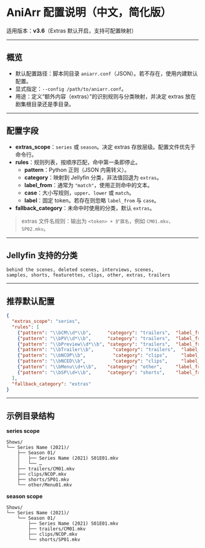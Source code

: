 # AniArr 配置说明（中文，简化版）

适用版本：**v3.6**（Extras 默认开启，支持可配置映射）

---

## 概览

- 默认配置路径：脚本同目录 `aniarr.conf`（JSON）。若不存在，使用内建默认配置。
- 显式指定：`--config /path/to/aniarr.conf`。
- 用途：定义“额外内容（extras）”的识别规则与分类映射，并决定 extras 放在剧集根目录还是季目录。

---

## 配置字段

- **extras_scope**：`series` 或 `season`。决定 extras 存放层级。配置文件优先于命令行。  
- **rules**：规则列表，按顺序匹配，命中第一条即停止。  
  - **pattern**：Python 正则（JSON 内需转义）。  
  - **category**：映射到 Jellyfin 分类，非法值回退为 `extras`。  
  - **label_from**：通常为 `"match"`，使用正则命中的文本。  
  - **case**：大小写规则，`upper`、`lower` 或 `match`。  
  - **label**：固定 token。若存在则忽略 `label_from` 与 `case`。  
- **fallback_category**：未命中时使用的分类，默认 `extras`。

> extras 文件名规则：输出为 `<token> + 扩展名`，例如 `CM01.mkv`、`SP02.mkv`。

---

## Jellyfin 支持的分类

```
behind the scenes, deleted scenes, interviews, scenes,
samples, shorts, featurettes, clips, other, extras, trailers
```

---

## 推荐默认配置

```json
{
  "extras_scope": "series",
  "rules": [
    {"pattern": "\\bCM\\d*\\b",      "category": "trailers",  "label_from": "match", "case": "upper"},
    {"pattern": "\\bPV\\d*\\b",      "category": "trailers",  "label_from": "match", "case": "upper"},
    {"pattern": "\\bPreview\\d*\\b", "category": "trailers",  "label_from": "match", "case": "match"},
    {"pattern": "\\bTrailer\\b",       "category": "trailers",  "label_from": "match", "case": "match"},
    {"pattern": "\\bNCOP\\b",          "category": "clips",     "label_from": "match", "case": "upper"},
    {"pattern": "\\bNCED\\b",          "category": "clips",     "label_from": "match", "case": "upper"},
    {"pattern": "\\bMenu\\d+\\b",    "category": "other",     "label_from": "match", "case": "match"},
    {"pattern": "\\bSP\\d+\\b",      "category": "shorts",    "label_from": "match", "case": "upper"}
  ],
  "fallback_category": "extras"
}
```

---

## 示例目录结构

**series scope**

```
Shows/
└── Series Name (2021)/
    ├── Season 01/
    │   ├── Series Name (2021) S01E01.mkv
    │   └── …
    ├── trailers/CM01.mkv
    ├── clips/NCOP.mkv
    ├── shorts/SP01.mkv
    └── other/Menu01.mkv
```

**season scope**

```
Shows/
└── Series Name (2021)/
    └── Season 01/
        ├── Series Name (2021) S01E01.mkv
        ├── trailers/CM01.mkv
        ├── clips/NCOP.mkv
        └── shorts/SP01.mkv
```
